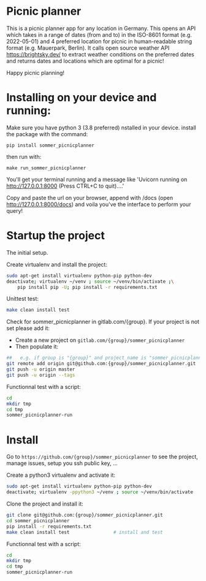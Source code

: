 # Picnic planner

This is a picnic planner app for any location in Germany. This opens an API which takes in a range of dates (from and to) in the ISO-8601 format (e.g. 2022-05-01) and 4 preferred location for picnic in human-readable string format (e.g. Mauerpark, Berlin). It calls open source weather API https://brightsky.dev/ to extract weather conditions on the preferred dates and returns dates and locations which are optimal for a picnic!

Happy picnic planning!

# Installing on your device and running:

Make sure you have python 3 (3.8 preferred) nstalled in your device. install the package with the command:
```
pip install sommer_picnicplanner
```
then run with:

```
make run_sommer_picnicplanner
```
You'll get your terminal running and a message like 'Uvicorn running on http://127.0.0.1:8000 (Press CTRL+C to quit)....'

Copy and paste the url on your browser, append with /docs (open http://127.0.0.1:8000/docs) and voila you've the interface to perform your query!


# Startup the project

The initial setup.

Create virtualenv and install the project:
```bash
sudo apt-get install virtualenv python-pip python-dev
deactivate; virtualenv ~/venv ; source ~/venv/bin/activate ;\
    pip install pip -U; pip install -r requirements.txt
```

Unittest test:
```bash
make clean install test
```

Check for sommer_picnicplanner in gitlab.com/{group}.
If your project is not set please add it:

- Create a new project on `gitlab.com/{group}/sommer_picnicplanner`
- Then populate it:

```bash
##   e.g. if group is "{group}" and project_name is "sommer_picnicplanner"
git remote add origin git@github.com:{group}/sommer_picnicplanner.git
git push -u origin master
git push -u origin --tags
```

Functionnal test with a script:

```bash
cd
mkdir tmp
cd tmp
sommer_picnicplanner-run
```

# Install

Go to `https://github.com/{group}/sommer_picnicplanner` to see the project, manage issues,
setup you ssh public key, ...

Create a python3 virtualenv and activate it:

```bash
sudo apt-get install virtualenv python-pip python-dev
deactivate; virtualenv -ppython3 ~/venv ; source ~/venv/bin/activate
```

Clone the project and install it:

```bash
git clone git@github.com:{group}/sommer_picnicplanner.git
cd sommer_picnicplanner
pip install -r requirements.txt
make clean install test                # install and test
```
Functionnal test with a script:

```bash
cd
mkdir tmp
cd tmp
sommer_picnicplanner-run
```
